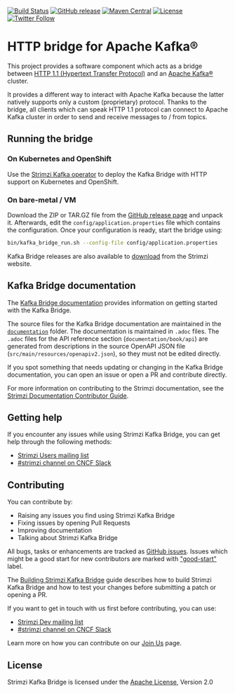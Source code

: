 [![Build Status](https://dev.azure.com/cncf/strimzi/_apis/build/status/strimzi-kafka-bridge?branchName=main)](https://dev.azure.com/cncf/strimzi/_build/latest?definitionId=34&branchName=main)
[![GitHub release](https://img.shields.io/github/release/strimzi/strimzi-kafka-bridge.svg)](https://github.com/strimzi/strimzi-kafka-bridge/releases/latest)
[![Maven Central](https://maven-badges.herokuapp.com/maven-central/io.strimzi/kafka-bridge/badge.svg)](https://maven-badges.herokuapp.com/maven-central/io.strimzi/kafka-bridge)
[![License](https://img.shields.io/badge/license-Apache--2.0-blue.svg)](http://www.apache.org/licenses/LICENSE-2.0)
[![Twitter Follow](https://img.shields.io/twitter/follow/strimziio.svg?style=social&label=Follow&style=for-the-badge)](https://twitter.com/strimziio)

# HTTP bridge for Apache Kafka®

This project provides a software component which acts as a bridge between [HTTP 1.1 (Hypertext Transfer Protocol)](https://tools.ietf.org/html/rfc2616) and an [Apache Kafka®](https://kafka.apache.org/) cluster.

It provides a different way to interact with Apache Kafka because the latter natively supports only a custom (proprietary) protocol.
Thanks to the bridge, all clients which can speak HTTP 1.1 protocol can connect to Apache Kafka cluster in order to send and receive messages to / from topics.

## Running the bridge

### On Kubernetes and OpenShift

Use the [Strimzi Kafka operator](https://strimzi.io/docs/operators/latest/deploying.html) to deploy the Kafka Bridge with HTTP support on Kubernetes and OpenShift.

### On bare-metal / VM

Download the ZIP or TAR.GZ file from the [GitHub release page](https://github.com/strimzi/strimzi-kafka-bridge/releases) and unpack it.
Afterwards, edit the `config/application.properties` file which contains the configuration.
Once your configuration is ready, start the bridge using:

```bash
bin/kafka_bridge_run.sh --config-file config/application.properties
```

Kafka Bridge releases are also available to [download](https://strimzi.io/downloads/) from the Strimzi website.

## Kafka Bridge documentation

The [Kafka Bridge documentation](https://strimzi.io/docs/bridge/latest/) provides information on getting started with the Kafka Bridge.

The source files for the Kafka Bridge documentation are maintained in the [`documentation`](/documentation) folder.
The documentation is maintained in `.adoc` files.
The `.adoc` files for the API reference section (`documentation/book/api`) are generated from descriptions in the source OpenAPI JSON file (`src/main/resources/openapiv2.json`), so they must not be edited directly.

If you spot something that needs updating or changing in the Kafka Bridge documentation, you can open an issue or open a PR and contribute directly. 

For more information on contributing to the Strimzi documentation, see the [Strimzi Documentation Contributor Guide](https://strimzi.io/contributing/guide/).

## Getting help

If you encounter any issues while using Strimzi Kafka Bridge, you can get help through the following methods:

- [Strimzi Users mailing list](https://lists.cncf.io/g/cncf-strimzi-users/topics)
- [#strimzi channel on CNCF Slack](https://slack.cncf.io/)

## Contributing

You can contribute by:
- Raising any issues you find using Strimzi Kafka Bridge
- Fixing issues by opening Pull Requests
- Improving documentation
- Talking about Strimzi Kafka Bridge

All bugs, tasks or enhancements are tracked as [GitHub issues](https://github.com/strimzi/strimzi-kafka-bridge/issues). Issues which
might be a good start for new contributors are marked with ["good-start"](https://github.com/strimzi/strimzi-kafka-bridge/labels/good-start) label.

The [Building Strimzi Kafka Bridge](BUILDING.md) guide describes how to build Strimzi Kafka Bridge and how to test your changes before submitting a patch or opening a PR.

If you want to get in touch with us first before contributing, you can use:

- [Strimzi Dev mailing list](https://lists.cncf.io/g/cncf-strimzi-dev/topics)
- [#strimzi channel on CNCF Slack](https://slack.cncf.io/)

Learn more on how you can contribute on our [Join Us](https://strimzi.io/join-us/) page.

## License

Strimzi Kafka Bridge is licensed under the [Apache License](./LICENSE), Version 2.0
